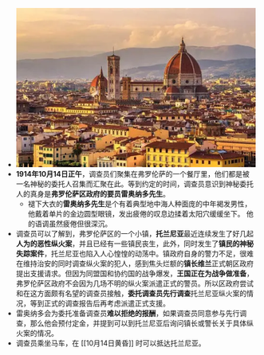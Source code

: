 - ![image.png](../assets/image_1631155423900_0.png)
- **1914年10月14日正午**，调查员们聚集在弗罗伦萨的一个餐厅里，他们都是被一名神秘的委托人召集而汇聚在此。等到约定的时间，调查员意识到神秘委托人的真身是**弗罗伦萨区政府的要员雷奥纳多先生**。
	- 褪下大衣的**雷奥纳多先生**是个有着典型地中海人种面庞的中年褐发男性，他戴着单片的金边圆型眼镜，发出疲倦的叹息边揉着太阳穴缓缓坐下。
	  他的语调虽然疲倦但很深沉。
- 调查员可以了解到，弗罗伦萨区的一个小镇，**托兰尼亚**最近连续发生了好几起**人为的恶性纵火案**，并且已经有一些镇民丧生，此外，同时发生了**镇民的神秘失踪案件**，托兰尼亚也陷入人心惶惶的动荡中。镇政府自身的警力不足，很难在维持治安的同时调查纵火案的犯人，感到焦头烂额的**镇长维兰**正式朝区政府提出支援请求。但因为同盟国和协约国的战争爆发，**王国正在为战争做准备**，弗罗伦萨区政府不会因为几场不明的纵火案派遣正式的警员。所以区政府尝试和在这方面颇有名望的调查员接触，**委托调查员先行调查**托兰尼亚纵火案的情况，等到正式的调查报告后再考虑派遣正式支援。
- 雷奥纳多会为委托准备调查员**难以拒绝的报酬**，如果调查员同意参与先行调查，那么他会预付定金，并提到可以到托兰尼亚后询问镇长或警长关于具体纵火案的情况。
- 调查员乘坐马车，在 [[10月14日黄昏]] 时可以抵达托兰尼亚。